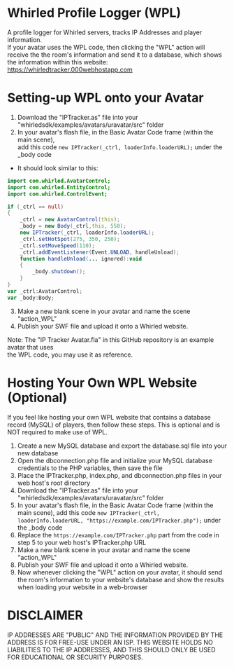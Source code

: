 # Whirled Profile Logger (WPL)
A profile logger for Whirled servers, tracks IP Addresses and player information.  
If your avatar uses the WPL code, then clicking the "WPL" action will receive the the room's information and send it to a database, which shows the information within this website: https://whirledtracker.000webhostapp.com

# Setting-up WPL onto your Avatar
1. Download the "IPTracker.as" file into your "whirledsdk/examples/avatars/uravatar/src" folder  
2. In your avatar's flash file, in the Basic Avatar Code frame (within the main scene),  
add this code ```new IPTracker(_ctrl, loaderInfo.loaderURL);``` under the _body code
- It should look similar to this:  
```actionscript
import com.whirled.AvatarControl;
import com.whirled.EntityControl;
import com.whirled.ControlEvent;

if (_ctrl == null)
{
	_ctrl = new AvatarControl(this);
	_body = new Body(_ctrl,this, 550);
	new IPTracker(_ctrl, loaderInfo.loaderURL);
	_ctrl.setHotSpot(275, 350, 250);
	_ctrl.setMoveSpeed(110);
	_ctrl.addEventListener(Event.UNLOAD, handleUnload);
	function handleUnload(... ignored):void
	{
		_body.shutdown();
	}
}
var _ctrl:AvatarControl;
var _body:Body;
``` 
3. Make a new blank scene in your avatar and name the scene "action_WPL"  
4. Publish your SWF file and upload it onto a Whirled website.

Note: The "IP Tracker Avatar.fla" in this GitHub repository is an example avatar that uses  
the WPL code, you may use it as reference.

# Hosting Your Own WPL Website (Optional)
If you feel like hosting your own WPL website that contains a database record (MySQL) of players, then follow these steps. This is optional and is NOT required to make use of WPL.  
1. Create a new MySQL database and export the database.sql file into your new database  
2. Open the dbconnection.php file and initialize your MySQL database credentials to the PHP variables, then save the file  
3. Place the IPTracker.php, index.php, and dbconnection.php files in your web host's root directory  
4. Download the "IPTracker.as" file into your "whirledsdk/examples/avatars/uravatar/src" folder 
5. In your avatar's flash file, in the Basic Avatar Code frame (within the main scene), add this code ```new IPTracker(_ctrl, loaderInfo.loaderURL, "https://example.com/IPTracker.php");``` under the _body code
6. Replace the ```https://example.com/IPTracker.php``` part from the code in step 5 to your web host's IPTracker.php URL
7. Make a new blank scene in your avatar and name the scene "action_WPL"  
8. Publish your SWF file and upload it onto a Whirled website.  
9. Now whenever clicking the "WPL" action on your avatar, it should send the room's information to your website's database and show the results when loading your website in a web-browser

# DISCLAIMER
IP ADDRESSES ARE "PUBLIC" AND THE INFORMATION PROVIDED BY THE ADDRESS IS FOR FREE-USE UNDER AN ISP. THIS WEBSITE HOLDS NO LIABILITIES TO THE IP ADDRESSES, AND THIS SHOULD ONLY BE USED FOR EDUCATIONAL OR SECURITY PURPOSES. 
